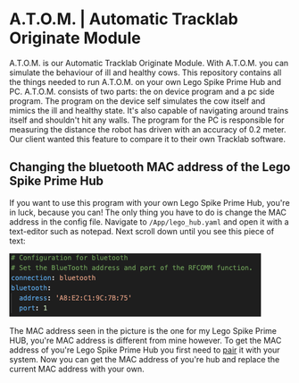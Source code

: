 # A.T.O.M. | Automatic Tracklab Originate Module

A.T.O.M. is our Automatic Tracklab Originate Module. With A.T.O.M. you can simulate the behaviour of ill and healthy cows. This repository contains all the things needed to run A.T.O.M. on your own Lego Spike Prime Hub and PC. A.T.O.M. consists of two parts: the on device program and a pc side program. The program on the device self simulates the cow itself and mimics the ill and healthy state. It's also capable of navigating around trains itself and shouldn't hit any walls.
The program for the PC is responsible for measuring the distance the robot has driven with an accuracy of 0.2 meter. Our client wanted this feature to compare it to their own Tracklab software.


## Changing the bluetooth MAC address of the Lego Spike Prime Hub

If you want to use this program with your own Lego Spike Prime Hub, you're in luck, because you can! The only thing you have to do is change the MAC address in the config file. Navigate to <code>/App/lego_hub.yaml</code> and open it with a text-editor such as notepad. Next scroll down until you see this piece of text:

![YAML to edit](./pictures/yaml_to_edit.png "The YAML we're going to edit.")

The MAC address seen in the picture is the one for my Lego Spike Prime HUB, you're MAC address is different from mine however. To get the MAC address of you're Lego Spike Prime Hub you first need to [pair](https://education.lego.com/en-us/product-resources/spike-prime/troubleshooting/bluetooth-connectivity) it with your system. Now you can get the MAC address of you're hub and replace the current MAC address with your own.